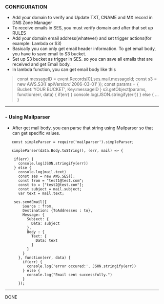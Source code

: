### CONFIGURATION

- Add your domain to verify and Update TXT, CNAME and MX record in DNS Zone Manager
- To receive emails in SES, you must verify domain and after that set up RULES
- Add your domain email address(whatever) and set trigger actions(for example: Lambda or S3)
- Basically you can only get email header information. To get email body, you have to save email to S3 bucket.
- Set up S3 bucket as trigger in SES. so you can save all emails that are received and get Email body.
- In lambda function, you can get email body like this

> const messageID = event.Records[0].ses.mail.messageId;
const s3 = new AWS.S3({
    apiVersion:'2006-03-01'
  });
  const params = {
    Bucket:'YOUR BUCKET',
    Key:messageID
  }
  s3.getObject(params, function(err, data) {
    if(err) {
      console.log(JSON.stringify(err))
    } else {
		...
	}
	
---
### - Using Mailparser
- After get mail body, you can parse that string using Mailparser so that can get specific values.
>
       const simpleParser = require('mailparser').simpleParser;
	   
       simpleParser(data.Body.toString(), (err, mail) => {
	   
        if(err) {
          console.log(JSON.stringify(err))
        } else {
          console.log(mail.text)
          const ses = new AWS.SES();
          const from = "test1@test.com";
          const to = ["test2@test.com"];
          const subject = mail.subject;
          var text = mail.text;
		
		ses.sendEmail({
            Source : from,
            Destination: {ToAddresses : to},
            Message: {
              Subject: {
                Data: subject
              },
              Body : {
                Text: {
                  Data: text
                }
              }
            }
          }, function(err, data) {
            if(err) {
              console.log('error occured:', JSON.stringify(err))
            } else {
              console.log("Email sent successfully.")
            }
          });
---
DONE

